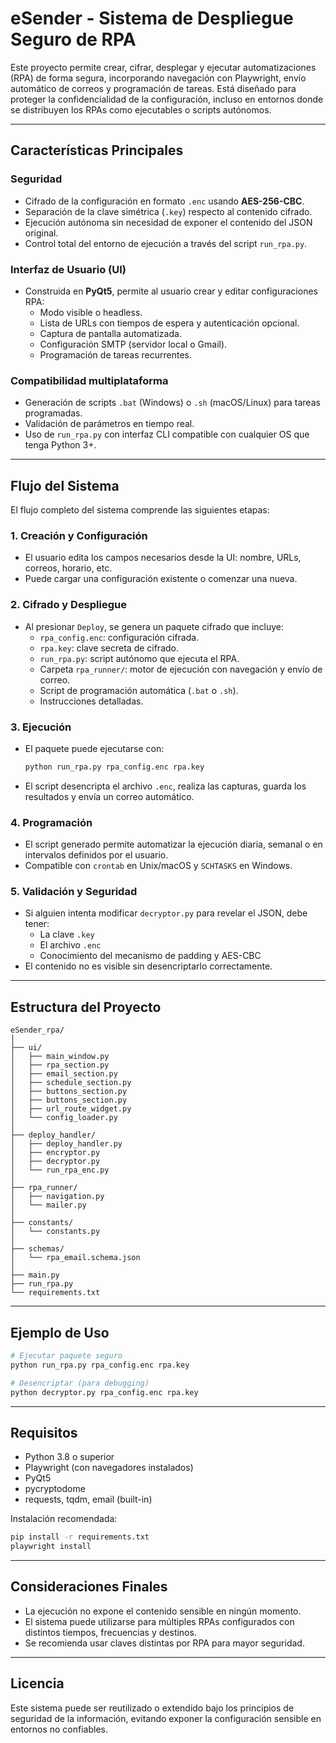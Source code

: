 
# eSender - Sistema de Despliegue Seguro de RPA 

Este proyecto permite crear, cifrar, desplegar y ejecutar automatizaciones (RPA) de forma segura, incorporando navegación con Playwright, envío automático de correos y programación de tareas. Está diseñado para proteger la confidencialidad de la configuración, incluso en entornos donde se distribuyen los RPAs como ejecutables o scripts autónomos.

---

## Características Principales

### Seguridad
- Cifrado de la configuración en formato `.enc` usando **AES-256-CBC**.
- Separación de la clave simétrica (`.key`) respecto al contenido cifrado.
- Ejecución autónoma sin necesidad de exponer el contenido del JSON original.
- Control total del entorno de ejecución a través del script `run_rpa.py`.

### Interfaz de Usuario (UI)
- Construida en **PyQt5**, permite al usuario crear y editar configuraciones RPA:
  - Modo visible o headless.
  - Lista de URLs con tiempos de espera y autenticación opcional.
  - Captura de pantalla automatizada.
  - Configuración SMTP (servidor local o Gmail).
  - Programación de tareas recurrentes.

### Compatibilidad multiplataforma
- Generación de scripts `.bat` (Windows) o `.sh` (macOS/Linux) para tareas programadas.
- Validación de parámetros en tiempo real.
- Uso de `run_rpa.py` con interfaz CLI compatible con cualquier OS que tenga Python 3+.

---

## Flujo del Sistema

El flujo completo del sistema comprende las siguientes etapas:

### 1. Creación y Configuración
- El usuario edita los campos necesarios desde la UI: nombre, URLs, correos, horario, etc.
- Puede cargar una configuración existente o comenzar una nueva.

### 2. Cifrado y Despliegue
- Al presionar `Deploy`, se genera un paquete cifrado que incluye:
  - `rpa_config.enc`: configuración cifrada.
  - `rpa.key`: clave secreta de cifrado.
  - `run_rpa.py`: script autónomo que ejecuta el RPA.
  - Carpeta `rpa_runner/`: motor de ejecución con navegación y envío de correo.
  - Script de programación automática (`.bat` o `.sh`).
  - Instrucciones detalladas.

### 3. Ejecución
- El paquete puede ejecutarse con:
  ```bash
  python run_rpa.py rpa_config.enc rpa.key
  ```
- El script desencripta el archivo `.enc`, realiza las capturas, guarda los resultados y envía un correo automático.

### 4. Programación
- El script generado permite automatizar la ejecución diaria, semanal o en intervalos definidos por el usuario.
- Compatible con `crontab` en Unix/macOS y `SCHTASKS` en Windows.

### 5. Validación y Seguridad
- Si alguien intenta modificar `decryptor.py` para revelar el JSON, debe tener:
  - La clave `.key`
  - El archivo `.enc`
  - Conocimiento del mecanismo de padding y AES-CBC
- El contenido no es visible sin desencriptarlo correctamente.

---

## Estructura del Proyecto

```
eSender_rpa/
│
├── ui/
│   ├── main_window.py
│   ├── rpa_section.py
│   ├── email_section.py
│   ├── schedule_section.py
│   ├── buttons_section.py
│   ├── buttons_section.py
│   ├── url_route_widget.py
│   └── config_loader.py
│
├── deploy_handler/
│   ├── deploy_handler.py
│   ├── encryptor.py
│   ├── decryptor.py
│   └── run_rpa_enc.py
│
├── rpa_runner/
│   ├── navigation.py
│   └── mailer.py
│
├── constants/
│   └── constants.py
│
├── schemas/
│   └── rpa_email.schema.json
│
├── main.py
├── run_rpa.py
└── requirements.txt
```

---

## Ejemplo de Uso

```bash
# Ejecutar paquete seguro
python run_rpa.py rpa_config.enc rpa.key

# Desencriptar (para debugging)
python decryptor.py rpa_config.enc rpa.key
```

---

## Requisitos

- Python 3.8 o superior
- Playwright (con navegadores instalados)
- PyQt5
- pycryptodome
- requests, tqdm, email (built-in)

Instalación recomendada:
```bash
pip install -r requirements.txt
playwright install
```

---

## Consideraciones Finales

- La ejecución no expone el contenido sensible en ningún momento.
- El sistema puede utilizarse para múltiples RPAs configurados con distintos tiempos, frecuencias y destinos.
- Se recomienda usar claves distintas por RPA para mayor seguridad.

---

## Licencia

Este sistema puede ser reutilizado o extendido bajo los principios de seguridad de la información, evitando exponer la configuración sensible en entornos no confiables.
